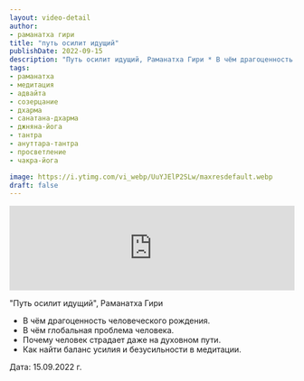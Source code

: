 ```yaml
---
layout: video-detail
author:
- раманатха гири
title: "путь осилит идущий"
publishDate: 2022-09-15
description: "Путь осилит идущий, Раманатха Гири * В чём драгоценность человеческого рождения. * В чём глобальная проблема человека. * Почему человек страдает даже на духовном пути. * Как найти баланс усилия и безусильности в медитации.   Дата  15.09.2022 г."
tags: 
- раманатха
- медитация
- адвайта
- созерцание
- дхарма
- санатана-дхарма
- джняна-йога
- тантра
- ануттара-тантра
- просветление
- чакра-йога

image: https://i.ytimg.com/vi_webp/UuYJElP2SLw/maxresdefault.webp
draft: false
---
```


<iframe width="100%" src="https://www.youtube.com/embed/UuYJElP2SLw" frameborder="0" allowfullscreen=""></iframe> 

 "Путь осилит идущий", Раманатха Гири

* В чём драгоценность человеческого рождения.
* В чём глобальная проблема человека.
* Почему человек страдает даже на духовном пути.
* Как найти баланс усилия и безусильности в медитации.

  
 Дата: 15.09.2022 г.

  

 